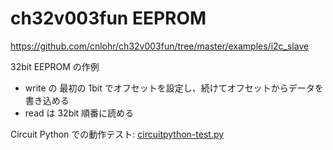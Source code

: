 # ch32v003fun EEPROM

https://github.com/cnlohr/ch32v003fun/tree/master/examples/i2c_slave

32bit EEPROM の作例

- write の 最初の 1bit でオフセットを設定し、続けてオフセットからデータを書き込める
- read は 32bit 順番に読める

Circuit Python での動作テスト: [circuitpython-test.py](circuitpython-test.py)
